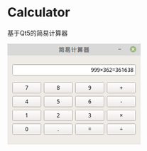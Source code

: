# Calculator
基于Qt5的简易计算器

![image](https://github.com/gcmwhite/Calculator/blob/master/readImages/calculator.png)
